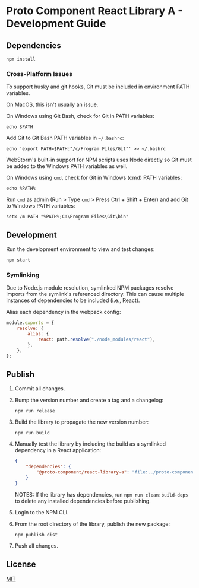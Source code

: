 # Proto Component React Library A - Development Guide

## Dependencies

```shell script
npm install
```

### Cross-Platform Issues

To support husky and git hooks, Git must be included in environment PATH variables.

On MacOS, this isn't usually an issue.

On Windows using Git Bash, check for Git in PATH variables:

```shell script
echo $PATH
```

Add Git to Git Bash PATH variables in `~/.bashrc`:

```shell script
echo 'export PATH=$PATH:"/c/Program Files/Git"' >> ~/.bashrc
```

WebStorm's built-in support for NPM scripts uses Node directly so Git must be added to the Windows PATH variables as well.

On Windows using `cmd`, check for Git in Windows (cmd) PATH variables:

```shell script
echo %PATH%
```

Run `cmd` as admin (Run > Type `cmd` > Press Ctrl + Shift + Enter) and add Git to Windows PATH variables:

```shell script
setx /m PATH "%PATH%;C:\Program Files\Git\bin"
```

## Development

Run the development environment to view and test changes:

```shell script
npm start
```

### Symlinking

Due to Node.js module resolution, symlinked NPM packages resolve imports from the symlink's referenced directory.
This can cause multiple instances of dependencies to be included (i.e., React).

Alias each dependency in the webpack config:

```js
module.exports = {
    resolve: {
        alias: {
            react: path.resolve("./node_modules/react"),
        },
    },
};
```

## Publish

1. Commit all changes.

2. Bump the version number and create a tag and a changelog:

    ```shell script
    npm run release
    ```

3. Build the library to propagate the new version number:

    ```shell script
    npm run build
    ```

4. Manually test the library by including the build as a symlinked dependency in a React application:

    ```json
    {
        "dependencies": {
            "@proto-component/react-library-a": "file:../proto-component-react-library-a/dist"
        }
    }
    ```

    NOTES: If the library has dependencies, run `npm run clean:build-deps` to delete any installed dependencies before publishing.

5. Login to the NPM CLI.

6. From the root directory of the library, publish the new package:

    ```shell script
    npm publish dist
    ```

7. Push all changes.

## License

[MIT]

[mit]: https://choosealicense.com/licenses/mit/
